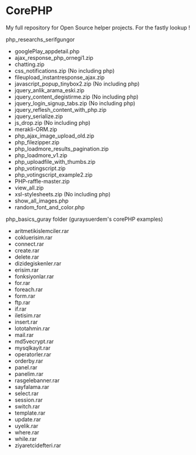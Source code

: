 # CorePHP
My full repository for Open Source helper projects. For the fastly lookup !

php_researchs_serifgungor
- googlePlay_appdetail.php
- ajax_response_php_ornegi1.zip
- chatting.zip
- css_notifications.zip (No including php)
- fileupload_instantresponse_ajax.zip
- javascript_popup_tinybox2.zip (No including php)
- jquery_anlik_arama_eski.zip
- jquery_content_degistirme.zip (No including php)
- jquery_login_signup_tabs.zip (No including php)
- jquery_reflesh_content_with_php.zip
- jquery_serialize.zip
- js_drop.zip (No including php)
- merakli-ORM.zip
- php_ajax_image_upload_old.zip
- php_filezipper.zip
- php_loadmore_results_pagination.zip
- php_loadmore_v1.zip
- php_uploadfile_with_thumbs.zip
- php_votingscript.zip
- php_votingscript_example2.zip
- PHP-raffle-master.zip
- view_all.zip
- xsl-stylesheets.zip (No including php)
- show_all_images.php
- random_font_and_color.php


php_basics_guray folder (guraysuerdem's corePHP examples)
-	aritmetikislemciler.rar
- cokluerisim.rar
-	connect.rar
- create.rar
- delete.rar
- dizidegiskenler.rar
- erisim.rar
- fonksiyonlar.rar
- for.rar
- foreach.rar
- form.rar
- ftp.rar
- if.rar
- iletisim.rar
- insert.rar
- lototahmin.rar
- mail.rar
- md5vecrypt.rar
- mysqlkayit.rar
- operatorler.rar
- orderby.rar
- panel.rar
- panelim.rar
- rasgelebanner.rar
- sayfalama.rar
- select.rar
- session.rar
- switch.rar
- template.rar
- update.rar
- uyelik.rar
- where.rar
- while.rar
- ziyaretcidefteri.rar
